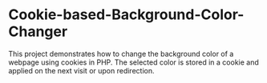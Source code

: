 # Cookie-based-Background-Color-Changer
This project demonstrates how to change the background color of a webpage using cookies in PHP. The selected color is stored in a cookie and applied on the next visit or upon redirection.
